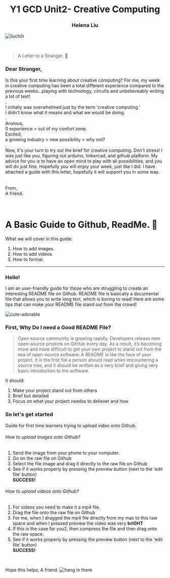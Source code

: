 <h1 align="center">Y1 GCD Unit2- Creative Computing</h1>
<h3 align="center">Helena Liu</h3>

<p align="left"> <img src="https://komarev.com/ghpvc/?username=liuchih&label=Profile%20views&color=0e75b6&style=flat" alt="liuchih" /> </p> <br>

>A Letter to a Stranger. 💌 

### Dear Stranger, <br>
Is this your first time learning about creative computing? For me, my week in creative computing has been a total different experience 
compared to the previous weeks...playing with technology, circults and unbelieveably writing a lot of text! 
<br>.<br>
I initially was overwhelmed just by the term 'creative computing.' <br>
I didn't know what it means and what we would be doing. <br>
.<br>
Anxious, <br>
0 experience > out of my confort zone. <br>
Excited, <br>
a growing industry > new possibility > why not? <br>
.<br>
Now, it's your turn to try out the brief for creative computing. 
Don't stress! I was just like you, figuring out arduino, tinkercad, and github platform. My advice for you is to have an open mind to play with all possibilities, and you will do just fine.
Hopefully you will enjoy your week, just like I did. I have attached a guide with this letter, hopefully it will support you in some way. <br>
<br> <br>
From, <br>
A friend.
<br><br><br>

# A Basic Guide to Github, ReadMe. 📕

What we will cover in this guide:
1. How to add images.
2. How to add videos. 
3. How to format.
 -------------------------------------------------------------------------------------
### Hello! <br>
I am an user-friendly guide for those who are struggling to create an interesting README file on Github. README file is basically a documental file that allows you to write long text, which is boring to read! Here are some tips that can make your README file stand out from the crowd! 
<br>

![cute-adorable](https://user-images.githubusercontent.com/94369439/142632896-8dd14d83-854a-498f-b3f3-5021d7867270.gif)


### First, Why Do I need a Good README File? <br> 

> Open source community is growing rapidly. Developers release new open-source projects on GitHub every day. As a result, it’s becoming more and more difficult to get your own project to stand out from the sea of open-source software.
> A README is like the face of your project. It is the first file a person should read when encountering a source tree, and it should be written as a very brief and giving very basic introduction to the software. <br>

It should: 
1. Make your project stand out from others
2. Brief but detailed
3. Focus on what your project needss to deliever and how 
 





### So let's get started <br>
Guide for first time learners trying to upload video onto Github.
###### How to upload images onto Github?
1. Send the image from your phone to your computer.<br>
2. Go on the raw file on Github <br>
3. Select the file image and drag it directly to the raw file on Github <br>
4. See if it works properly by pressing the preview button (next to the 'edit file' button) <br>
<strong> SUCCESS! </strong>
 
###### How to upload videos onto Github?
1. For videos you need to make it a mp4 file.<br>  
2. Drag the file onto the raw file on Github <br>
3. For me, when I dragged the mp4 file directly from my mac to this raw space and when I pressed preview the video was very <strong> brIGHT </strong> <br>
4. If this is the case for you2, then compress the file and then drag onto the raw space. 
5. See if it works properly by pressing the preview button (next to the 'edit file' button) <br>
<strong> SUCCESS! </strong>
<br>

Hope this helps,
A friend. 
![hang in there](https://user-images.githubusercontent.com/94369439/142633077-7178f0e6-1533-444c-9278-45e2c71b7fd3.gif)
